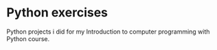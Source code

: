 # Python exercises
Python projects i did for my Introduction to computer programming with Python course.
